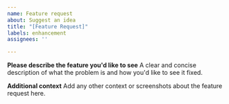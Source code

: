 ```yaml
---
name: Feature request
about: Suggest an idea
title: "[Feature Request]"
labels: enhancement
assignees: ''

---
```


**Please describe the feature you'd like to see**
A clear and concise description of what the problem is and how you'd like to see it fixed.

**Additional context**
Add any other context or screenshots about the feature request here.
